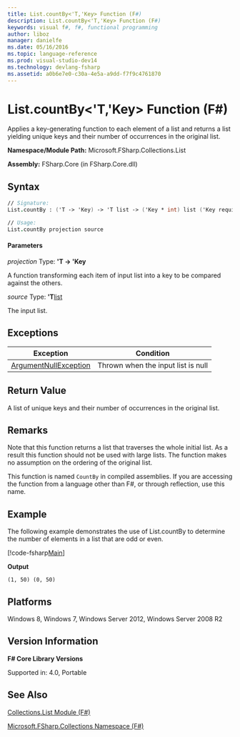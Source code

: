 ```yaml
---
title: List.countBy<'T,'Key> Function (F#)
description: List.countBy<'T,'Key> Function (F#)
keywords: visual f#, f#, functional programming
author: liboz
manager: danielfe
ms.date: 05/16/2016
ms.topic: language-reference
ms.prod: visual-studio-dev14
ms.technology: devlang-fsharp
ms.assetid: a0b6e7e0-c30a-4e5a-a9dd-f7f9c4761870
---
```


# List.countBy<'T,'Key> Function (F#)

Applies a key-generating function to each element of a list and returns a list yielding unique keys and their number of occurrences in the original list.

**Namespace/Module Path:** Microsoft.FSharp.Collections.List

**Assembly:** FSharp.Core (in FSharp.Core.dll)

## Syntax

```fsharp
// Signature:
List.countBy : ('T -> 'Key) -> 'T list -> ('Key * int) list ('Key requires equality)

// Usage:
List.countBy projection source
```

#### Parameters
*projection*
Type: **'T -&gt; 'Key**

A function transforming each item of input list into a key to be compared against the others.

*source*
Type: **'T**[list](https://msdn.microsoft.com/library/c627b668-477b-4409-91ed-06d7f1b3e4a7)

The input list.

## Exceptions
|Exception|Condition|
|----|----|
|[ArgumentNullException](https://msdn.microsoft.com/library/system.argumentnullexception.aspx)|Thrown when the input list is null|

## Return Value

A list of unique keys and their number of occurrences in the original list.

## Remarks
Note that this function returns a list that traverses the whole initial list. As a result this function should not be used with large lists. The function makes no assumption on the ordering of the original list.

This function is named `CountBy` in compiled assemblies. If you are accessing the function from a language other than F#, or through reflection, use this name.

## Example

The following example demonstrates the use of List.countBy to determine the number of elements in a list that are odd or even.

[!code-fsharp[Main](~/samples/snippets/fsharp/lists/snippet115.fs)]

**Output**
```
(1, 50) (0, 50)
```

## Platforms
Windows 8, Windows 7, Windows Server 2012, Windows Server 2008 R2


## Version Information
**F# Core Library Versions**

Supported in: 4.0, Portable

## See Also
[Collections.List Module &#40;F&#35;&#41;](Collections.List-Module-%5BFSharp%5D.md)

[Microsoft.FSharp.Collections Namespace &#40;F&#35;&#41;](Microsoft.FSharp.Collections-Namespace-%5BFSharp%5D.md)